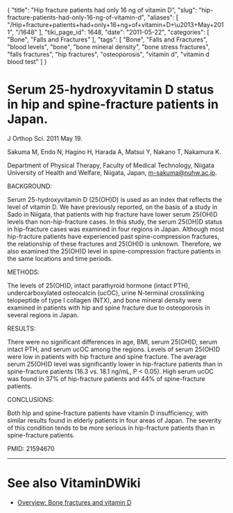 {
    "title": "Hip fracture patients had only 16 ng of vitamin D",
    "slug": "hip-fracture-patients-had-only-16-ng-of-vitamin-d",
    "aliases": [
        "/Hip+fracture+patients+had+only+16+ng+of+vitamin+D+\u2013+May+2011",
        "/1648"
    ],
    "tiki_page_id": 1648,
    "date": "2011-05-22",
    "categories": [
        "Bone",
        "Falls and Fractures"
    ],
    "tags": [
        "Bone",
        "Falls and Fractures",
        "blood levels",
        "bone",
        "bone mineral density",
        "bone stress fractures",
        "falls fractures",
        "hip fractures",
        "osteoporosis",
        "vitamin d",
        "vitamin d blood test"
    ]
}


# Serum 25-hydroxyvitamin D status in hip and spine-fracture patients in Japan.

J Orthop Sci. 2011 May 19. 

Sakuma M, Endo N, Hagino H, Harada A, Matsui Y, Nakano T, Nakamura K.

Department of Physical Therapy, Faculty of Medical Technology, Niigata University of Health and Welfare, Niigata, Japan, m-sakuma@nuhw.ac.jp.

BACKGROUND:

Serum 25-hydroxyvitamin D (25(OH)D) is used as an index that reflects the level of vitamin D. We have previously reported, on the basis of a study in Sado in Niigata, that patients with hip fracture have lower serum 25(OH)D levels than non-hip-fracture cases. In this study, the serum 25(OH)D status in hip-fracture cases was examined in four regions in Japan. Although most hip-fracture patients have experienced past spine-compression fractures, the relationship of these fractures and 25(OH)D is unknown. Therefore, we also examined the 25(OH)D level in spine-compression fracture patients in the same locations and time periods.

METHODS:

The levels of 25(OH)D, intact parathyroid hormone (intact PTH), undercarboxylated osteocalcin (ucOC), urine N-terminal crosslinking telopeptide of type I collagen (NTX), and bone mineral density were examined in patients with hip and spine fracture due to osteoporosis in several regions in Japan.

RESULTS:

There were no significant differences in age, BMI, serum 25(OH)D, serum intact PTH, and serum ucOC among the regions. Levels of serum 25(OH)D were low in patients with hip fracture and spine fracture. The average serum 25(OH)D level was significantly lower in hip-fracture patients than in spine-fracture patients (16.3 vs. 18.1 ng/mL, P < 0.05). High serum ucOC was found in 37% of hip-fracture patients and 44% of spine-fracture patients.

CONCLUSIONS:

Both hip and spine-fracture patients have vitamin D insufficiency, with similar results found in elderly patients in four areas of Japan. The severity of this condition tends to be more serious in hip-fracture patients than in spine-fracture patients.

PMID:     21594670

- - - - - - 

# See also VitaminDWiki

* [Overview: Bone fractures and vitamin D](/tags/overview-bone-fractures-and-vitamin-d.html)